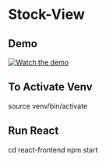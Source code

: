 # Stock-View

## Demo

[![Watch the demo](https://img.youtube.com/vi/NFA7yKYKn2I/0.jpg)](https://www.youtube.com/watch?v=NFA7yKYKn2I)

## To Activate Venv

source venv/bin/activate

## Run React

cd react-frontend
npm start
